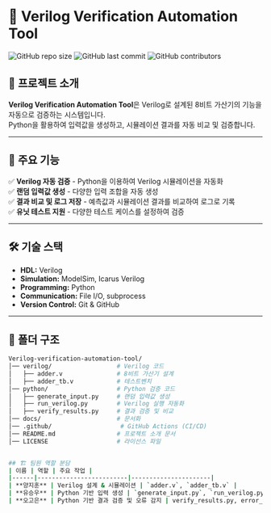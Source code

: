 # 📌 Verilog Verification Automation Tool

![GitHub repo size](https://img.shields.io/github/repo-size/goeun-oh/Verilog-verification-automation-tool)
![GitHub last commit](https://img.shields.io/github/last-commit/goeun-oh/Verilog-verification-automation-tool)
![GitHub contributors](https://img.shields.io/github/contributors/goeun-oh/Verilog-verification-automation-tool)

## 📖 프로젝트 소개
**Verilog Verification Automation Tool**은 Verilog로 설계된 8비트 가산기의 기능을 자동으로 검증하는 시스템입니다.  
Python을 활용하여 입력값을 생성하고, 시뮬레이션 결과를 자동 비교 및 검증합니다.

---

## 🔧 주요 기능
✅ **Verilog 자동 검증** - Python을 이용하여 Verilog 시뮬레이션을 자동화  
✅ **랜덤 입력값 생성** - 다양한 입력 조합을 자동 생성  
✅ **결과 비교 및 로그 저장** - 예측값과 시뮬레이션 결과를 비교하여 로그로 기록  
✅ **유닛 테스트 지원** - 다양한 테스트 케이스를 설정하여 검증  

---

## 🛠️ 기술 스택
- **HDL:** Verilog
- **Simulation:** ModelSim, Icarus Verilog
- **Programming:** Python
- **Communication:** File I/O, subprocess
- **Version Control:** Git & GitHub

---

## 📂 폴더 구조
```bash
Verilog-verification-automation-tool/
│── verilog/                  # Verilog 코드
│   ├── adder.v               # 8비트 가산기 설계
│   ├── adder_tb.v            # 테스트벤치
│── python/                   # Python 검증 코드
│   ├── generate_input.py     # 랜덤 입력값 생성
│   ├── run_verilog.py        # Verilog 실행 자동화
│   ├── verify_results.py     # 결과 검증 및 비교
│── docs/                     # 문서화
│── .github/                   # GitHub Actions (CI/CD)
│── README.md                 # 프로젝트 소개 문서
│── LICENSE                   # 라이선스 파일


## 🏗️ 팀원 역할 분담
| 이름 | 역할 | 주요 작업 |
|------|-------------------------|----------------------|
| **양지훈** | Verilog 설계 & 시뮬레이션 | `adder.v`, `adder_tb.v` |
| **유승우** | Python 기반 입력 생성 | `generate_input.py`, `run_verilog.py` |
| **오고은** | Python 기반 결과 검증 및 오류 감지 | verify_results.py, error_log.txt |
